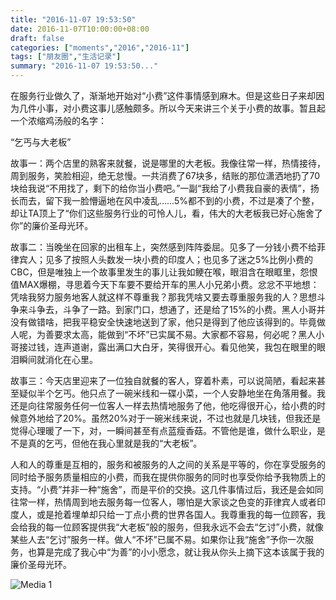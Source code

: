 ```yaml
---
title: "2016-11-07 19:53:50"
date: 2016-11-07T10:00:00+08:00
draft: false
categories: ["moments","2016","2016-11"]
tags: ["朋友圈","生活记录"]
summary: "2016-11-07 19:53:50..."
---
```


在服务行业做久了，渐渐地开始对“小费”这件事情感到麻木。但是这些日子来却因为几件小事，对小费这事儿感触颇多。所以今天来讲三个关于小费的故事。暂且起一个浓缩鸡汤般的名字：

“乞丐与大老板”

故事一：两个店里的熟客来就餐，说是哪里的大老板。我像往常一样，热情接待，周到服务，笑脸相迎，绝无怠慢。一共消费了67块多，结账的那位潇洒地扔了70块给我说“不用找了，剩下的给你当小费吧。”一副“我给了小费我自豪的表情”，扬长而去，留下我一脸懵逼地在风中凌乱……5%都不到的小费，不过是凑了个整，却让TA顶上了“你们这些服务行业的可怜人儿，看，伟大的大老板我已好心施舍了你”的廉价圣母光环。

故事二：当晚坐在回家的出租车上，突然感到阵阵委屈。见多了一分钱小费不给菲律宾人；见多了按照人头数发一块小费的印度人；也见多了迷之5%比例小费的CBC，但是唯独上一个故事里发生的事儿让我如鲠在喉，眼泪含在眼眶里，怨恨值MAX爆棚，寻思着今天下车要不要给开车的黑人小兄弟小费。忿忿不平地想：凭啥我努力服务地客人就这样不尊重我？那我凭啥又要去尊重服务我的人？思想斗争来斗争去，斗争了一路。到家门口，想通了，还是给了15%的小费。黑人小哥并没有做错啥，把我平稳安全快速地送到了家，他只是得到了他应该得到的。毕竟做人呢，为善要求太高，能做到“不坏”已实属不易。大家都不容易，何必呢？黑人小哥接过钱，连声道谢，露出满口大白牙，笑得很开心。看见他笑，我包在眼里的眼泪瞬间就消化在心里。

故事三：今天店里迎来了一位独自就餐的客人，穿着朴素，可以说简陋，看起来甚至疑似半个乞丐。他只点了一碗米线和一碟小菜，一个人安静地坐在角落用餐。我还是向往常服务任何一位客人一样去热情地服务了他，他吃得很开心，给小费的时候意外地给了20%。虽然20%对于一碗米线来说，不过也就是几块钱，但我还是觉得心理暖了一下，对，一瞬间甚至有点蓝瘦香菇。不管他是谁，做什么职业，是不是真的乞丐，但他在我心里就是我的“大老板”。

人和人的尊重是互相的，服务和被服务的人之间的关系是平等的，你在享受服务的同时给予服务质量相应的小费，而我在提供你服务的同时也享受你给予我物质上的支持。“小费”并非一种“施舍”，而是平价的交换。这几件事情过后，我还是会如同往常一样，热情周到地去服务每一位客人，哪怕是大家谈之色变的菲律宾人或者印度人，或是抢着埋单却只给一丁点小费的世界各国人。我尊重我的每一位顾客，我会给我的每一位顾客提供我“大老板”般的服务，但我永远不会去“乞讨”小费，就像某些人去“乞讨”服务一样。做人“不坏”已属不易。如果你让我“施舍”予你一次服务，也算是完成了我心中“为善”的小小愿念，就让我从你头上摘下这本该属于我的廉价圣母光环。

![Media 1](/Moments/photos/2016-11-07/201611071953500.jpg)

